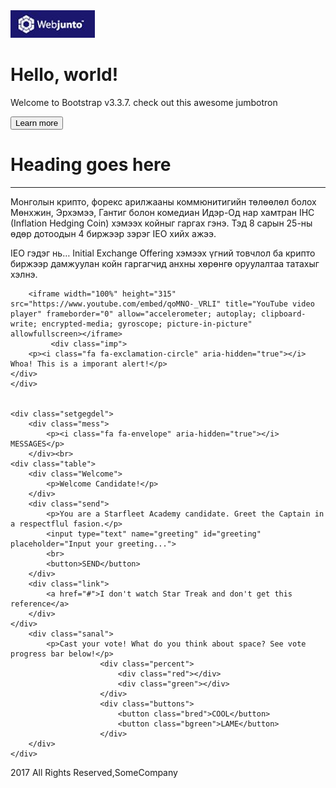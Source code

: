 <!DOCTYPE html>
<html>
<head>
	<meta charset="utf-8">
	<title>Website</title>
	<link rel="stylesheet" typse="text/css" href="style.css">
	<link rel="stylesheet" href="https://cdnjs.cloudflare.com/ajax/libs/font-awesome/4.7.0/css/font-awesome.css" integrity="sha512-5A8nwdMOWrSz20fDsjczgUidUBR8liPYU+WymTZP1lmY9G6Oc7HlZv156XqnsgNUzTyMefFTcsFH/tnJE/+xBg==" crossorigin="anonymous" referrerpolicy="no-referrer" />
	<link rel="preconnect" href="https://fonts.googleapis.com">
<link rel="preconnect" href="https://fonts.gstatic.com" crossorigin>
<link href="https://fonts.googleapis.com/css2?family=Lato&display=swap" rel="stylesheet">
<link rel="preconnect" href="https://fonts.googleapis.com">
<link rel="preconnect" href="https://fonts.gstatic.com" crossorigin>
<link href="https://fonts.googleapis.com/css2?family=Lato:wght@400;700&display=swap" rel="stylesheet">
</head>
<body>
	<div class=logo>
		<img src="logo.jpeg">
	</div>
	<div class="ehlel" id="grid">
		<p><h1>Hello, world!</h1>
		Welcome to Bootstrap v3.3.7. check out this awesome jumbotron</p>
		<button>Learn more</button>
	</div>
<div class="niit">
	<div class="medee">
		<h1>Heading goes here</h1><hr>
		<p>Монголын крипто, форекс арилжааны коммюнитигийн төлөөлөл болох Мөнхжин, Эрхэмээ, Гантиг болон комедиан Идэр-Од нар хамтран IHC (Inflation Hedging Coin) хэмээх койныг гаргах гэнэ. Тэд 8 сарын 25-ны өдөр дотоодын 4 биржээр зэрэг IEO хийх ажээ.

IEO гэдэг нь… Initial Exchange Offering хэмээх үгний товчлол ба крипто биржээр дамжуулан койн гаргагчид анхны хөрөнгө оруулалтаа татахыг хэлнэ. </p>
		
		<iframe width="100%" height="315" src="https://www.youtube.com/embed/qoMNO-_VRLI" title="YouTube video player" frameborder="0" allow="accelerometer; autoplay; clipboard-write; encrypted-media; gyroscope; picture-in-picture" allowfullscreen></iframe>
             <div class="imp">
		<p><i class="fa fa-exclamation-circle" aria-hidden="true"></i> Whoa! This is a imporant alert!</p>
	</div>     
	</div>
	

	<div class="setgegdel">
		<div class="mess">
			<p><i class="fa fa-envelope" aria-hidden="true"></i> MESSAGES</p>
		</div><br>
	<div class="table">
		<div class="Welcome">
			<p>Welcome Candidate!</p>
		</div>
		<div class="send">
			<p>You are a Starfleet Academy candidate. Greet the Captain in a respectflul fasion.</p>
			<input type="text" name="greeting" id="greeting" placeholder="Input your greeting...">
			<br>
			<button>SEND</button>
		</div>
		<div class="link">
			<a href="#">I don't watch Star Treak and don't get this reference</a>
		</div>
	</div>
		<div class="sanal">
			<p>Cast your vote! What do you think about space? See vote progress bar below!</p>
                        <div class="percent">
                            <div class="red"></div>
                            <div class="green"></div>
                        </div>
                        <div class="buttons">
                            <button class="bred">COOL</button>
                            <button class="bgreen">LAME</button>
                        </div>
		</div>
	</div>
</div>
	<div class="tugsgul">
		<p>2017 All Rights Reserved,SomeCompany</p>
	</div>
</body>
</html>
